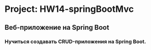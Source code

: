 # Project: HW14-springBootMvc
## Веб-приложение на Spring Boot
### Нучиться создавать CRUD-приложения на Spring Boot.


